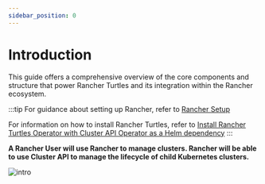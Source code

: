 ```yaml
---
sidebar_position: 0
---
```


# Introduction

This guide offers a comprehensive overview of the core components and structure 
that power Rancher Turtles and its integration within the Rancher ecosystem. 

:::tip
For guidance about setting up Rancher, refer to 
[Rancher Setup](../../getting-started/rancher.md)

For information on how to install Rancher Turtles, refer to 
[Install Rancher Turtles Operator with Cluster API Operator as a Helm 
dependency](../../getting-started/install_turtles_operator.md)
:::

**A Rancher User will use Rancher to manage clusters. Rancher will be able to use 
Cluster API to manage the lifecycle of child Kubernetes clusters.**

![intro](intro.png)
